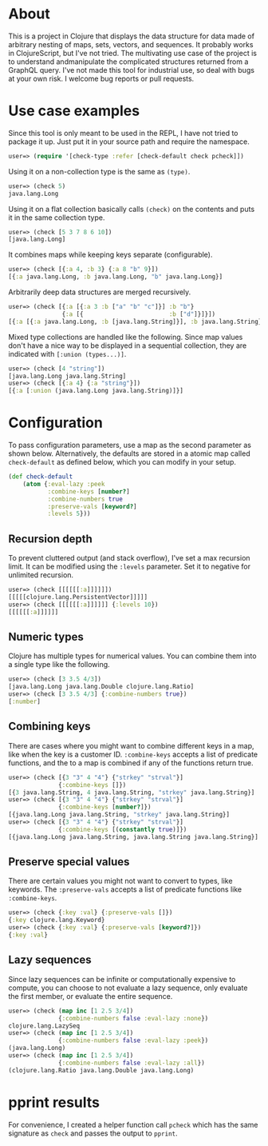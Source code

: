 # About
This is a project in Clojure that displays the data structure for data made of arbitrary nesting of maps, sets, vectors, and sequences. It probably works in ClojureScript, but I've not tried. The multivating use case of the project is to understand andmanipulate the complicated structures returned from a GraphQL query. I've not made this tool for industrial use, so deal with bugs at your own risk. I welcome bug reports or pull requests.

# Use case examples
Since this tool is only meant to be used in the REPL, I have not tried to package it up. Just put it in your source path and require the namespace.
```clojure
user=> (require '[check-type :refer [check-default check pcheck]])
```

Using it on a non-collection type is the same as `(type)`.
```clojure
user=> (check 5)
java.lang.Long
```
Using it on a flat collection basically calls `(check)` on the contents and puts it in the same collection type.
```clojure
user=> (check [5 3 7 8 6 10])
[java.lang.Long]
```
It combines maps while keeping keys separate (configurable).
```clojure
user=> (check [{:a 4, :b 3} {:a 8 "b" 9}])
[{:a java.lang.Long, :b java.lang.Long, "b" java.lang.Long}]
```
Arbitrarily deep data structures are merged recursively.
```clojure
user=> (check [{:a [{:a 3 :b ["a" "b" "c"]}] :b "b"}
               {:a [{                        :b ["d"]}]}])
[{:a [{:a java.lang.Long, :b [java.lang.String]}], :b java.lang.String}]
```
Mixed type collections are handled like the following. Since map values don't have a nice way to be displayed in a sequential collection, they are indicated with `[:union (types...)]`.
```clojure
user=> (check [4 "string"])
[java.lang.Long java.lang.String]
user=> (check [{:a 4} {:a "string"}])
[{:a [:union (java.lang.Long java.lang.String)]}]
```

# Configuration
To pass configuration parameters, use a map as the second parameter as shown below. Alternatively, the defaults are stored in a atomic map called `check-default` as defined below, which you can modify in your setup.
```clojure
(def check-default
    (atom {:eval-lazy :peek
           :combine-keys [number?]
           :combine-numbers true
           :preserve-vals [keyword?]
           :levels 5}))
```

## Recursion depth
To prevent cluttered output (and stack overflow), I've set a max recursion limit. It can be modified using the `:levels` parameter. Set it to negative for unlimited recursion.
```clojure
user=> (check [[[[[[:a]]]]]])
[[[[[clojure.lang.PersistentVector]]]]]
user=> (check [[[[[[:a]]]]]] {:levels 10})
[[[[[[:a]]]]]]
```

## Numeric types
Clojure has multiple types for numerical values. You can combine them into a single type like the following.
```clojure
user=> (check [3 3.5 4/3])
[java.lang.Long java.lang.Double clojure.lang.Ratio]
user=> (check [3 3.5 4/3] {:combine-numbers true})
[:number]
```

## Combining keys
There are cases where you might want to combine different keys in a map, like when the key is a customer ID. `:combine-keys` accepts a list of predicate functions, and the to a map is combined if any of the functions return true.
```clojure
user=> (check [{3 "3" 4 "4"} {"strkey" "strval"}]
              {:combine-keys []})
[{3 java.lang.String, 4 java.lang.String, "strkey" java.lang.String}]
user=> (check [{3 "3" 4 "4"} {"strkey" "strval"}]
              {:combine-keys [number?]})
[{java.lang.Long java.lang.String, "strkey" java.lang.String}]
user=> (check [{3 "3" 4 "4"} {"strkey" "strval"}]
              {:combine-keys [(constantly true)]})
[{java.lang.Long java.lang.String, java.lang.String java.lang.String}]
```

## Preserve special values
There are certain values you might not want to convert to types, like keywords. The `:preserve-vals` accepts a list of predicate functions like `:combine-keys`.
```clojure
user=> (check {:key :val} {:preserve-vals []})
{:key clojure.lang.Keyword}
user=> (check {:key :val} {:preserve-vals [keyword?]})
{:key :val}
```

## Lazy sequences
Since lazy sequences can be infinite or computationally expensive to compute, you can choose to not evaluate a lazy sequence, only evaluate the first member, or evaluate the entire sequence.
```clojure
user=> (check (map inc [1 2.5 3/4])
              {:combine-numbers false :eval-lazy :none})
clojure.lang.LazySeq
user=> (check (map inc [1 2.5 3/4])
              {:combine-numbers false :eval-lazy :peek})
(java.lang.Long)
user=> (check (map inc [1 2.5 3/4])
              {:combine-numbers false :eval-lazy :all})
(clojure.lang.Ratio java.lang.Double java.lang.Long)
```

# pprint results
For convenience, I created a helper function call `pcheck` which has the same signature as `check` and passes the output to `pprint`.
